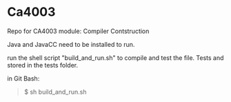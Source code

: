 # Ca4003
Repo for CA4003 module: Compiler Contstruction

Java and JavaCC need to be installed to run.

run the shell script "build_and_run.sh" to compile and test the file. Tests and stored in the tests folder.

in Git Bash:

>$ sh build_and_run.sh
